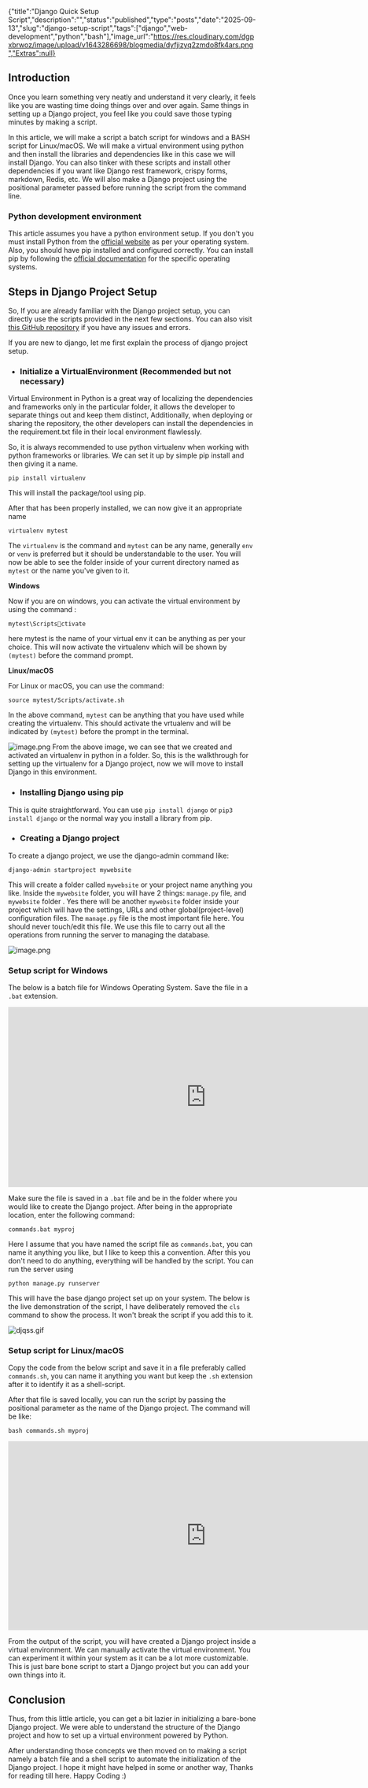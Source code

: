 {"title":"Django Quick Setup Script","description":"","status":"published","type":"posts","date":"2025-09-13","slug":"django-setup-script","tags":["django","web-development","python","bash"],"image_url":"https://res.cloudinary.com/dgpxbrwoz/image/upload/v1643286698/blogmedia/dyfjizyq2zmdo8fk4ars.png","Extras":null}


## Introduction

Once you learn something very neatly and understand it very clearly, it feels like you are wasting time doing things over and over again. Same things in setting up a Django project, you feel like you could save those typing minutes by making a script. 

In this article, we will make a script a batch script for windows and a BASH script for Linux/macOS. We will make a virtual environment using python and then install the libraries and dependencies like in this case we will install Django. You can also tinker with these scripts and install other dependencies if you want like Django rest framework, crispy forms, markdown, Redis, etc. We will also make a Django project using the positional parameter passed before running the script from the command line. 

### Python development environment
This article assumes you have a python environment setup. If you don't you must install Python from the  [official website](https://www.python.org/downloads/)  as per your operating system. Also, you should have pip installed and configured correctly. You can install pip by following the  [official documentation](https://pip.pypa.io/en/stable/)  for the specific operating systems.

## Steps in Django Project Setup 

So, If you are already familiar with the Django project setup, you can directly use the scripts provided in the next few sections. You can also visit  [this GitHub repository](https://github.com/Mr-Destructive/django-quick-setup-script)  if you have any issues and errors.  

If you are new to django, let me first explain the process of django project setup. 
- ### Initialize a VirtualEnvironment (Recommended but not necessary)

Virtual Environment in Python is a great way of localizing the dependencies and frameworks only in the particular folder, it allows the developer to separate things out and keep them distinct, Additionally, when deploying or sharing the repository, the other developers can install the dependencies in the requirement.txt file in their local environment flawlessly. 

So, it is always recommended to use python virtualenv when working with python frameworks or libraries. We can set it up by simple pip install and then giving it a name.

```
pip install virtualenv
``` 

This will install the package/tool using pip. 

After that has been properly installed, we can now give it an appropriate name 
```
virtualenv mytest
```

The `virtualenv` is the command and `mytest` can be any name, generally `env` or `venv` is preferred but it should be understandable to the user.  You will now be able to see the folder inside of your current directory named as `mytest` or the name you've given to it. 

**Windows**

Now if you are on windows, you can activate the virtual environment by using the command :
```
mytest\Scriptsctivate
``` 
here mytest is the name of your virtual env it can be anything as per your choice. This will now activate the virtualenv which will be shown by `(mytest)` before the command prompt. 

**Linux/macOS**

For Linux or macOS, you can use the command: 
```
source mytest/Scripts/activate.sh
```
In the above command, `mytest` can be anything that you have used while creating the virtualenv. This should activate the vrtualenv and will be indicated by `(mytest)` before the prompt in the terminal. 


![image.png](https://cdn.hashnode.com/res/hashnode/image/upload/v1629023409389/kEe5AVAsr.png)
From the above image, we can see that we created and activated an virtualenv in python in a folder. 
So, this is the walkthrough for setting up the virtualenv for a Django project, now we will move to install Django in this environment.

- ### Installing Django using pip

This is quite straightforward. You can use `pip install django` or `pip3 install django` or the normal way you install a library from pip. 

- ### Creating a Django project

To create a django project, we use the django-admin command like:
```
django-admin startproject mywebsite
```
This will create a folder called `mywebsite` or your project name anything you like. Inside the `mywebsite` folder, you will have 2 things: `manage.py` file, and `mywebsite` folder . Yes there will be another `mywebsite` folder inside your project which will have the settings, URLs and other global(project-level) configuration files. The `manage.py` file is the most important file here. You should never touch/edit this file. We use this file to carry out all the operations from running the server to managing the database. 

![image.png](https://cdn.hashnode.com/res/hashnode/image/upload/v1629032998253/QQ5QXf4v5.png)

### Setup script  for Windows

The below is a batch file for Windows Operating System. Save the file in a `.bat` extension.
<iframe
  src="https://carbon.now.sh/embed?bg=rgba%28171%2C+184%2C+195%2C+1%29&t=cobalt&wt=none&l=application%2Fx-sh&ds=true&dsyoff=20px&dsblur=68px&wc=true&wa=true&pv=56px&ph=56px&ln=false&fl=1&fm=Hack&fs=14px&lh=133%25&si=false&es=2x&wm=false&code=mkdir%2520%25251%2520%250Acd%2520%25251%250Apip%2520install%2520virtualenv%250Avirtualenv%2520env%250Acall%2520env%255CScripts%255Cactivate%250A%250Apip%2520install%2520django%250Adjango-admin%2520startproject%2520%25251%2520.%250Acls%250A"
  style="width: 803px; height: 366px; border:0; transform: scale(1); overflow:hidden;"
  sandbox="allow-scripts allow-same-origin">
</iframe>

Make sure the file is saved in a `.bat` file and be in the folder where you would like to create the Django project. After being in the appropriate location, enter the following command:

```
commands.bat myproj
```
Here I assume that you have named the script file as `commands.bat`, you can name it anything you like, but I like to keep this a convention. After this you don't need to do anything, everything will be handled by the script. 
You can run the server using 
```
python manage.py runserver
```
This will have the base django project set up on your system. The below is the live demonstration of the script, I have deliberately removed the `cls` command to show the process. It won't break the script if you add this to it. 

![djqss.gif](https://cdn.hashnode.com/res/hashnode/image/upload/v1629024613612/Zsqa54_KD.gif)

### Setup script  for Linux/macOS

Copy the code from the below script and save it in a file preferably called `commands.sh`, you can name it anything you want but keep the `.sh` extension after it to identify it as a shell-script.

After that file is saved locally, you can run the script by passing the positional parameter as the name of the Django project. The command will be like:

```
bash commands.sh myproj
```
 
<iframe
  src="https://carbon.now.sh/embed?bg=rgba%28171%2C+184%2C+195%2C+1%29&t=blackboard&wt=none&l=application%2Fx-sh&ds=true&dsyoff=20px&dsblur=68px&wc=true&wa=true&pv=56px&ph=56px&ln=false&fl=1&fm=Hack&fs=14px&lh=133%25&si=false&es=2x&wm=false&code=%2523%21%252Fusr%252Fbin%252Fenv%2520bash%250A%250Amkdir%2520%25241%250Acd%2520%25241%250Apip%2520install%2520virtualenv%250Avirtualenv%2520env%250Asource%2520env%255Cbin%255Cactivate%250A%250Apip%2520install%2520django%250Adjango-admin%2520startproject%2520%25241%2520.%250Aclear"
  style="width: 803px; height: 384px; border:0; transform: scale(1); overflow:hidden;"
  sandbox="allow-scripts allow-same-origin">
</iframe>

From the output of the script, you will have created a Django project inside a virtual environment. We can manually activate the virtual environment. You can experiment it within your system as it can be a lot more customizable. This is just bare bone script to start a Django project but you can add your own things into it.

## Conclusion
Thus, from this little article, you can get a bit lazier in initializing a bare-bone Django project. We were able to understand the structure of the Django project and how to set up a virtual environment powered by Python. 

After understanding those concepts we then moved on to making a script namely a batch file and a shell script to automate the initialization of the Django project. I hope it might have helped in some or another way, Thanks for reading till here. Happy Coding :)
